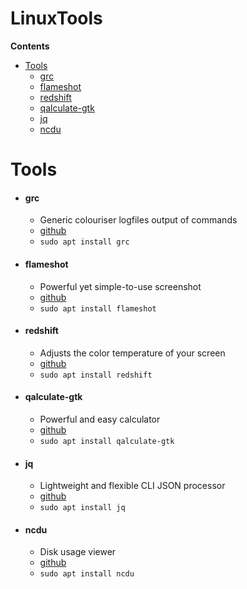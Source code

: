 # LinuxTools
**Contents**
- [Tools](#Tools)
  - [grc](#grc)
  - [flameshot](#flameshot)
  - [redshift](#redshift)
  - [qalculate-gtk](#qalculate-gtk)
  - [jq](#jq)
  - [ncdu](#ncdu)

# Tools

  - #### grc
    
      - Generic colouriser logfiles output of commands
      - [github](https://github.com/garabik/grc)
      - `sudo apt install grc`

  - #### flameshot
    
      - Powerful yet simple-to-use screenshot
      - [github](https://github.com/flameshot-org/flameshot)
      - `sudo apt install flameshot`

  - #### redshift
    
      - Adjusts the color temperature of your screen
      - [github](https://github.com/jonls/redshift)
      - `sudo apt install redshift`

  - #### qalculate-gtk
    
      - Powerful and easy calculator
      - [github](https://github.com/Qalculate/qalculate-gtk)
      - `sudo apt install qalculate-gtk`

  - #### jq
    
      - Lightweight and flexible CLI JSON processor
      - [github](https://github.com/stedolan/jq)
      - `sudo apt install jq`

  - #### ncdu
    
      - Disk usage viewer
      - [github](https://github.com/rofl0r/ncdu)
      - `sudo apt install ncdu`

